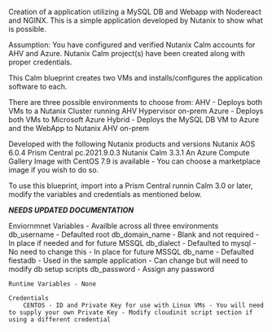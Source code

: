 Creation of a application utilizing a MySQL DB and Webapp with Nodereact and NGINX.  This is a simple application developed by Nutanix to show what is possible.

Assumption:  You have configured and verified Nutanix Calm accounts for AHV and Azure.  Nutanix Calm project(s) have been created along with proper credentials.

 This Calm blueprint creates two VMs and installs/configures the application software to each.
 
 There are three possible environments to choose from:
    AHV - Deploys both VMs to a Nutanix Cluster running AHV Hypervisor on-prem
    Azure - Deploys both VMs to Microsoft Azure
    Hybrid - Deploys the MySQL DB VM to Azure and the WebApp to Nutanix AHV on-prem

 Developed with the following Nutanix products and versions
    Nutanix AOS 6.0.4
    Prism Central pc.2021.9.0.3 
    Nutanix Calm 3.3.1
    An Azure Compute Gallery Image with CentOS 7.9 is available - You can choose a marketplace image if you wish to do so.

To use this blueprint, import into a Prism Central runnin Calm 3.0 or later, modify the variables and credentials as mentioned below.



*****NEEDS UPDATED DOCUMENTATION*****

 Enviornmnet Variables - Availble across all three environments  
        db_username - Defaulted root
        db_domain_name - Blank and not required - In place if needed and for future MSSQL
        db_dialect - Defaulted to mysql - No need to change this - In place for future MSSQL
        db_name - Defaulted fiestadb - Used in the sample application - Can change but will need to modify db setup scripts
        db_password - Assign any password
            
            
    Runtime Variables - None
        
    Credentials
        CENTOS - ID and Private Key for use with Linux VMs - You will need to supply your own Private Key - Modify cloudinit script section if using a different credential
    